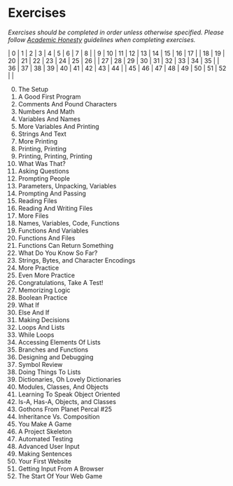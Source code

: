 # Exercises

*Exercises should be completed in order unless otherwise specified. Please follow [Academic Honesty](#) guidelines when completing exercises.*

|  0 |  1 |  2 |  3 |  4 |  5 |  6 |  7 |  8 |
|  9 | 10 | 11 | 12 | 13 | 14 | 15 | 16 | 17 |
| 18 | 19 | 20 | 21 | 22 | 23 | 24 | 25 | 26 |
| 27 | 28 | 29 | 30 | 31 | 32 | 33 | 34 | 35 |
| 36 | 37 | 38 | 39 | 40 | 41 | 42 | 43 | 44 |
| 45 | 46 | 47 | 48 | 49 | 50 | 51 | 52 |    |

0. The Setup
1. A Good First Program
2. Comments And Pound Characters
3. Numbers And Math
4. Variables And Names
5. More Variables And Printing
6. Strings And Text
7. More Printing
8. Printing, Printing
9. Printing, Printing, Printing
10. What Was That?
11. Asking Questions
12. Prompting People
13. Parameters, Unpacking, Variables
14. Prompting And Passing
15. Reading Files
16. Reading And Writing Files
17. More Files
18. Names, Variables, Code, Functions
19. Functions And Variables
20. Functions And Files
21. Functions Can Return Something
22. What Do You Know So Far?
23. Strings, Bytes, and Character Encodings
24. More Practice
25. Even More Practice
26. Congratulations, Take A Test!
27. Memorizing Logic
28. Boolean Practice
29. What If
30. Else And If
31. Making Decisions
32. Loops And Lists
33. While Loops
34. Accessing Elements Of Lists
35. Branches and Functions
36. Designing and Debugging
37. Symbol Review
38. Doing Things To Lists
39. Dictionaries, Oh Lovely Dictionaries
40. Modules, Classes, And Objects
41. Learning To Speak Object Oriented
42. Is-A, Has-A, Objects, and Classes
43. Gothons From Planet Percal #25
44. Inheritance Vs. Composition
45. You Make A Game
46. A Project Skeleton
47. Automated Testing
48. Advanced User Input
49. Making Sentences
50. Your First Website
51. Getting Input From A Browser
52. The Start Of Your Web Game
